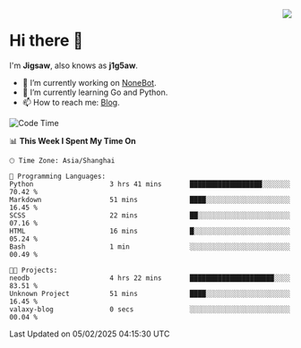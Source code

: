 <a href="#">
  <img align="right" src="https://github-readme-stats.vercel.app/api?username=j1g5awi&count_private=true&show_icons=true&title_color=80070B&text_color=B3B3B3&bg_color=212121&icon_color=80070B" />
</a>

# Hi there 👋

I'm **Jigsaw**, also knows as **j1g5aw**.

- 🔭 I’m currently working on [NoneBot](https://github.com/nonebot).
- 🌱 I’m currently learning Go and Python.
- 📫 How to reach me: [Blog](https://blog.maddestroyer.xyz/).

<!--START_SECTION:waka-->
![Code Time](http://img.shields.io/badge/Code%20Time-1%2C866%20hrs%2027%20mins-blue)

📊 **This Week I Spent My Time On** 

```text
🕑︎ Time Zone: Asia/Shanghai

💬 Programming Languages: 
Python                   3 hrs 41 mins       ██████████████████░░░░░░░   70.42 % 
Markdown                 51 mins             ████░░░░░░░░░░░░░░░░░░░░░   16.45 % 
SCSS                     22 mins             ██░░░░░░░░░░░░░░░░░░░░░░░   07.16 % 
HTML                     16 mins             █░░░░░░░░░░░░░░░░░░░░░░░░   05.24 % 
Bash                     1 min               ░░░░░░░░░░░░░░░░░░░░░░░░░   00.49 % 

🐱‍💻 Projects: 
neodb                    4 hrs 22 mins       █████████████████████░░░░   83.51 % 
Unknown Project          51 mins             ████░░░░░░░░░░░░░░░░░░░░░   16.45 % 
valaxy-blog              0 secs              ░░░░░░░░░░░░░░░░░░░░░░░░░   00.04 % 
```


 Last Updated on 05/02/2025 04:15:30 UTC
<!--END_SECTION:waka-->
